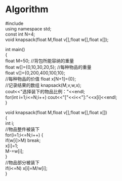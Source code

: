 # Algorithm
#include<iostream>   
using namespace std;   
const int N=4;  
void knapsack(float M,float v[],float w[],float x[]);  
  
int main()  
{  
    float M=50;
	//背包所能容纳的重量   
    float w[]={0,10,30,20,5};
	//每种物品的重量  
    float v[]={0,200,400,100,10};  
  	//每种物品的价值 
    float x[N+1]={0};  
    //记录结果的数组 
    knapsack(M,v,w,x);  
    cout<<"选择装下的物品比例："<<endl;  
    for(int i=1;i<=N;i++) cout<<"["<<i<<"]:"<<x[i]<<endl;  
}  
  
void knapsack(float M,float v[],float w[],float x[])  
{  
    int i;  
    //物品整件被装下  
    for(i=1;i<=N;i++)
    {  
        if(w[i]>M) break;   
        x[i]=1;  
        M-=w[i];  
    }   
    //物品部分被装下  
    if(i<=N) x[i]=M/w[i];   
} 
